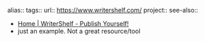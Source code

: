 alias::
tags::
url:: https://www.writershelf.com/
project::
see-also::

- [Home | WriterShelf - Publish Yourself!](https://www.writershelf.com/)
- just an example. Not a great resource/tool
